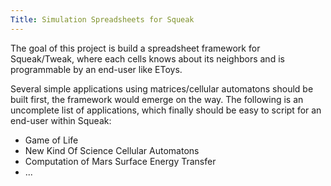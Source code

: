 ```yaml
---
Title: Simulation Spreadsheets for Squeak
---
```


The goal of this project is build a spreadsheet framework for Squeak/Tweak,
where each cells knows about its neighbors and is programmable by an end-user like EToys.

Several simple applications using matrices/cellular automatons should be built first, 
the framework would emerge on the way.
The following is an uncomplete list of applications, which finally should be easy to script for an end-user within Squeak:

-  Game of Life
-  New Kind Of Science Cellular Automatons
-  Computation of Mars Surface Energy Transfer
-  ...
